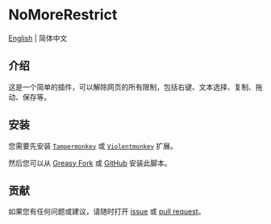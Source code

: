 # NoMoreRestrict

[English](./README.md) | 简体中文

## 介绍

这是一个简单的插件，可以解除网页的所有限制，包括右键、文本选择、复制、拖动、保存等。

## 安装

您需要先安装 [`Tampermonkey`](https://www.tampermonkey.net/) 或 [`Violentmonkey`](https://violentmonkey.github.io/get-it/) 扩展。

然后您可以从 [Greasy Fork](https://update.greasyfork.org/scripts/498848/%F0%9F%9A%ABNoMoreRestrict%F0%9F%9A%AB.user.js) 或 [GitHub](https://raw.githubusercontent.com/WCY-dt/NoMoreRestrict/main/NoMoreRestrict.user.js) 安装此脚本。

## 贡献

如果您有任何问题或建议，请随时打开 [issue](https://github.com/WCY-dt/NoMoreRestrict/issues/new?assignees=WCY-dt&labels=help+wanted) 或 [pull request](https://github.com/WCY-dt/NoMoreRestrict/compare)。
